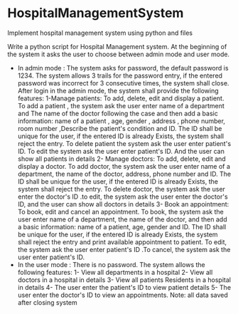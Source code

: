 # HospitalManagementSystem
Implement hospital management system using python and files

Write a python script for Hospital Management system. At the beginning
of the system it asks the user to choose between admin mode and user
mode.
- In admin mode :
The system asks for password, the default password is 1234. The
system allows 3 trails for the password entry, if the entered password
was incorrect for 3 consecutive times, the system shall close. After
login in the admin mode, the system shall provide the following
features:
1-Manage patients: To add, delete, edit and display a patient.
To add a patient , the system ask the user enter name of a
department and The name of the doctor following the case and then
add a basic information: name of a patient , age, gender , address ,
phone number, room number ,Describe the patient's condition and
ID. The ID shall be unique for the user, if the entered ID is already
Exists, the system shall reject the entry. To delete patient the
system ask the user enter patient's ID. To edit the system ask the
user enter patient's ID. And the user can show all patients in details
2- Manage doctors: To add, delete, edit and display a doctor.
To add doctor, the system ask the user enter name of a department,
the name of the doctor, address, phone number and ID. The ID shall
be unique for the user, if the entered ID is already Exists, the system
shall reject the entry. To delete doctor, the system ask the user
enter the doctor's ID .to edit, the system ask the user enter the
doctor's ID, and the user can show all doctors in details 
3- Book an appointment: To book, edit and cancel an
appointment. To book, the system ask the user enter name of a
department, the name of the doctor, and then add a basic
information: name of a patient, age, gender and ID. The ID shall be
unique for the user, if the entered ID is already Exists, the system
shall reject the entry and print available appointment to patient.
To edit, the system ask the user enter patient's ID .To cancel, the
system ask the user enter patient's ID.
- In the user mode :
There is no password. The system allows the following features:
1- View all departments in a hospital
2- View all doctors in a hospital in details
3- View all patients Residents in a hospital in details
4- The user enter the patient's ID to view patient details
5- The user enter the doctor's ID to view an appointments.
Note: all data saved after closing system 
